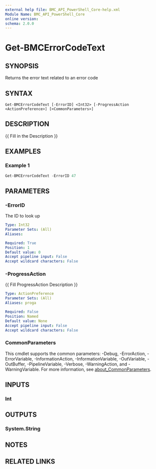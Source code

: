 ```yaml
---
external help file: BMC_API_PowerShell_Core-help.xml
Module Name: BMC_API_PowerShell_Core
online version:
schema: 2.0.0
---
```


# Get-BMCErrorCodeText

## SYNOPSIS

Returns the error text related to an error code

## SYNTAX

```text
Get-BMCErrorCodeText [-ErrorID] <Int32> [-ProgressAction <ActionPreference>] [<CommonParameters>]
```

## DESCRIPTION

{{ Fill in the Description }}

## EXAMPLES

### Example 1

```PowerShell
Get-BMCErrorCodeText -ErrorID 47
```

## PARAMETERS

### -ErrorID

The ID to look up

```yaml
Type: Int32
Parameter Sets: (All)
Aliases:

Required: True
Position: 1
Default value: 0
Accept pipeline input: False
Accept wildcard characters: False
```

### -ProgressAction

{{ Fill ProgressAction Description }}

```yaml
Type: ActionPreference
Parameter Sets: (All)
Aliases: proga

Required: False
Position: Named
Default value: None
Accept pipeline input: False
Accept wildcard characters: False
```

### CommonParameters

This cmdlet supports the common parameters: -Debug, -ErrorAction, -ErrorVariable, -InformationAction, -InformationVariable, -OutVariable, -OutBuffer, -PipelineVariable, -Verbose, -WarningAction, and -WarningVariable. For more information, see [about_CommonParameters](http://go.microsoft.com/fwlink/?LinkID=113216).

## INPUTS

### Int

## OUTPUTS

### System.String

## NOTES

## RELATED LINKS
